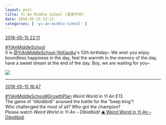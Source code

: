 ```yaml
---
layout: post
title: Yi An Middle School (易安中学)
date: 2018-05-15 22:11
categories: [ 'yi-an-middle-school' ]
---
```


<div class="weibo-info">
  <a href="https://weibo.com/6074218720/GgOfswjob">2018-05-15 22:11</a>
</div>

[#YiAnMiddleSchool](https://weibo.com/p/100808e5c67e0668537d4caddefd946dcff208/super_index)  
It is [@YiAnMiddleSchool-YeXiaoAo](https://weibo.com/u/6340485168)'s 12th birthday~ We wish you enjoy boundless happiness in the day, feel the warmth in the memory of the day, have a sweet dream at the end of the day. Boy, we are waiting for you~

<!-- more -->

<a href="http://wx4.sinaimg.cn/mw690/006D4NLGgy1frcdp9x5mej33402c01ky.jpg">
  <img class="weibo-pic-preview" src="http://wx4.sinaimg.cn/orj360/006D4NLGgy1frcdp9x5mej33402c01ky.jpg" />
</a>

---

<div class="weibo-info">
  <a href="https://weibo.com/6074218720/GgM7S4ojs">2018-05-15 16:47</a>
</div>

[#YiAnMiddleSchool](https://weibo.com/p/100808e5c67e0668537d4caddefd946dcff208/super_index)[#GrowthPlan](https://weibo.com/p/100808fe7264e4339c41df171df3260846e152) *Weird World in Yi An* E13  
The game of “dibidibidi” aroused the battle for the “beep king”!  
Who challenged the most of all? Who got the champion?  
Please watch *Weird World in Yi An – Dibidibidi*! [◉ Weird World in Yi An – Dibidibidi](https://www.mgtv.com/b/323708/4390559.html)
